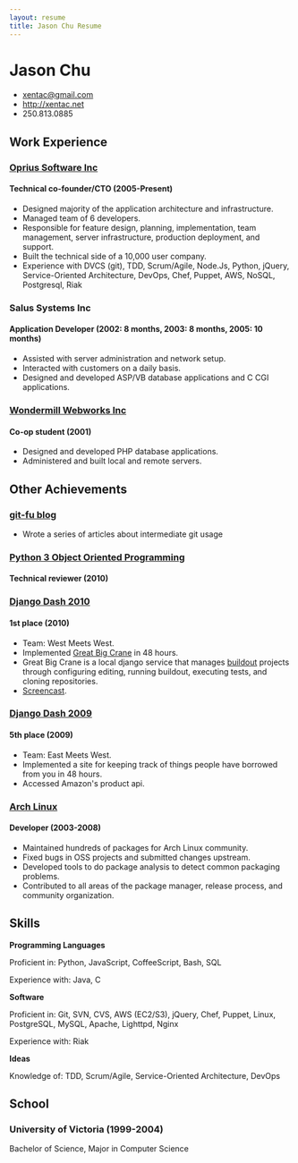 ```yaml
---
layout: resume
title: Jason Chu Resume
---
```

# Jason Chu

* <xentac@gmail.com>
* <http://xentac.net>
* 250\.813\.0885

## Work Experience

### [Oprius Software Inc](http://www.oprius.com/)
#### Technical co-founder/CTO (2005-Present)

* Designed majority of the application architecture and infrastructure.
* Managed team of 6 developers.
* Responsible for feature design, planning, implementation, team management, server infrastructure, production deployment, and support.
* Built the technical side of a 10,000 user company.
* Experience with DVCS (git), TDD, Scrum/Agile, Node.Js, Python, jQuery, Service-Oriented Architecture, DevOps, Chef, Puppet, AWS, NoSQL, Postgresql, Riak

### Salus Systems Inc
#### Application Developer (2002: 8 months, 2003: 8 months, 2005: 10 months)

* Assisted with server administration and network setup.
* Interacted with customers on a daily basis.
* Designed and developed ASP/VB database applications and C CGI applications.

### [Wondermill Webworks Inc](http://www.wondermill.com/)
#### Co-op student (2001)

* Designed and developed PHP database applications.
* Administered and built local and remote servers.

## Other Achievements

### [git-fu blog](http://gitfu.wordpress.com/)
* Wrote a series of articles about intermediate git usage

### [Python 3 Object Oriented Programming](http://www.packtpub.com/python-3-object-oriented-programming/book)
#### Technical reviewer (2010)

### [Django Dash 2010](http://djangodash.com/judging/c1/results/team/35/)
#### 1st place (2010)
* Team: West Meets West.
* Implemented [Great Big Crane](https://github.com/pnomolos/greatbigcrane) in 48 hours.
* Great Big Crane is a local django service that manages [buildout](http://buildout.org) projects through configuring editing, running buildout, executing tests, and cloning repositories.
* [Screencast](http://blip.tv/xentac/great-big-crane-screencast-4137236).

### [Django Dash 2009](http://djangodash.com/archive/2009/results/)
#### 5th place (2009)
* Team: East Meets West.
* Implemented a site for keeping track of things people have borrowed from you in 48 hours.
* Accessed Amazon's product api.

### [Arch Linux](http://www.archlinux.org)
#### Developer (2003-2008)

* Maintained hundreds of packages for Arch Linux community.
* Fixed bugs in OSS projects and submitted changes upstream.
* Developed tools to do package analysis to detect common packaging problems.
* Contributed to all areas of the package manager, release process, and community organization.

## Skills

**Programming Languages**

Proficient in: Python, JavaScript, CoffeeScript, Bash, SQL

Experience with: Java, C

**Software**

Proficient in: Git, SVN, CVS, AWS (EC2/S3), jQuery, Chef, Puppet, Linux, PostgreSQL, MySQL, Apache, Lighttpd, Nginx

Experience with: Riak

**Ideas**

Knowledge of: TDD, Scrum/Agile, Service-Oriented Architecture, DevOps

## School
### University of Victoria (1999-2004)
Bachelor of Science, Major in Computer Science
